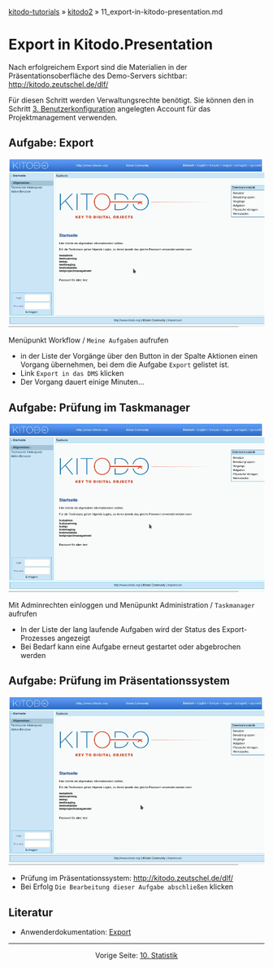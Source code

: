 [kitodo-tutorials](../README.md) » [kitodo2](README.md) » 11_export-in-kitodo-presentation.md

# Export in Kitodo.Presentation

Nach erfolgreichem Export sind die Materialien in der Präsentationsoberfläche des Demo-Servers sichtbar: <http://kitodo.zeutschel.de/dlf/>

Für diesen Schritt werden Verwaltungsrechte benötigt. Sie können den in Schritt [3. Benutzerkonfiguration](03_benutzerkonfiguration.md) angelegten Account für das Projektmanagement verwenden.

## Aufgabe: Export

![Video Export](gif/11_export.gif)

Menüpunkt Workflow / `Meine Aufgaben` aufrufen
- in der Liste der Vorgänge über den Button in der Spalte Aktionen einen Vorgang übernehmen, bei dem die Aufgabe `Export` gelistet ist.
- Link `Export in das DMS` klicken
- Der Vorgang dauert einige Minuten...

## Aufgabe: Prüfung im Taskmanager

![Video Export Taskmanager](gif/11_export-taskmanager.gif)

Mit Adminrechten einloggen und Menüpunkt Administration / `Taskmanager` aufrufen

* In der Liste der lang laufende Aufgaben wird der Status des Export-Prozesses angezeigt
* Bei Bedarf kann eine Aufgabe erneut gestartet oder abgebrochen werden

## Aufgabe: Prüfung im Präsentationssystem

![Video Export Erfolgskontrolle](gif/11_export-erfolgskontrolle.gif)

* Prüfung im Präsentationssystem: <http://kitodo.zeutschel.de/dlf/>
* Bei Erfolg `Die Bearbeitung dieser Aufgabe abschließen` klicken

## Literatur

* Anwenderdokumentation: [Export](https://github.com/kitodo/kitodo-production/wiki/Export)




------

<p align="center">Vorige Seite: <a href="10_statistik.md">10. Statistik</a></p>
